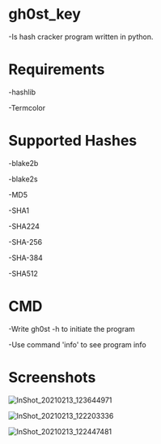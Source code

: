 # gh0st_key
-Is hash cracker program written in python. 

# Requirements
-hashlib

-Termcolor

# Supported Hashes
-blake2b

-blake2s 



-MD5

-SHA1 

-SHA224 

-SHA-256 

-SHA-384 

-SHA512 

# CMD
-Write gh0st -h to initiate the program  

-Use command 'info' to see program info

# Screenshots
![InShot_20210213_123644971](https://user-images.githubusercontent.com/74001397/107862383-51e26880-6e55-11eb-9a07-c2994b291812.jpg)

![InShot_20210213_122203336](https://user-images.githubusercontent.com/74001397/107862411-6161b180-6e55-11eb-9a03-63253df91615.jpg)

![InShot_20210213_122447481](https://user-images.githubusercontent.com/74001397/107862465-b0a7e200-6e55-11eb-8e83-042e58450154.jpg)


